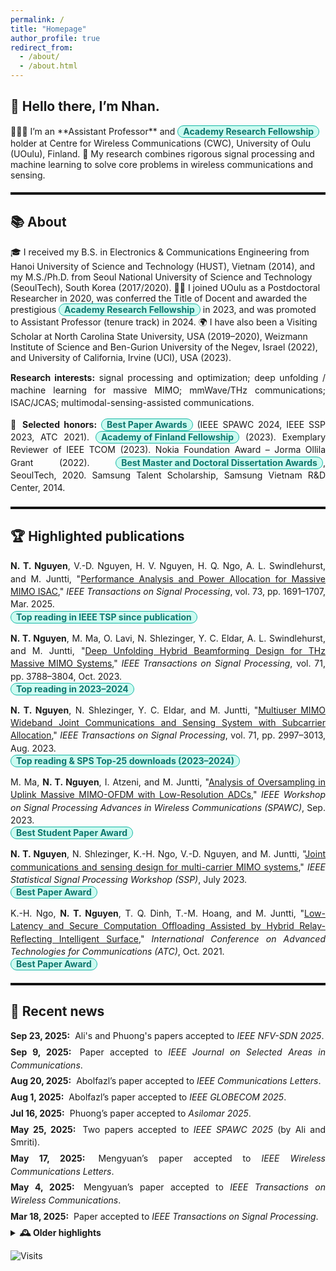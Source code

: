 ```yaml
---
permalink: /
title: "Homepage"
author_profile: true
redirect_from:
  - /about/
  - /about.html
---
```


<style>
/* ------- palette & link styles (kept) ------- */
:root{
  --divider-color:#111; --accent:#1E90FF; --ink:#111; --muted:#6b7280;
  --link:#2563EB; --link-hover:#1D4ED8;
  /* Badge color = same as Publications page */
  --flag-fg:#0F766E; --flag-bg:#CCFBF1; --flag-bd:#14B8A6;
}
@media (prefers-color-scheme: dark){
  :root{
    --divider-color:#eee; --ink:#eee; --muted:#9aa0a6;
    --link:#93C5FD; --link-hover:#60A5FA;
    --flag-fg:#022C22; --flag-bg:#5EEAD4; --flag-bd:#2DD4BF;
  }
}

/* Thick section divider */
hr.section-divider{ border:0; border-top:3px solid var(--divider-color); margin:1.2rem 0; opacity:1; }

/* ====== Justify long lines (left & right edges) ====== */
.justify p, .justify li, .news-list .news-item{ 
  text-align: justify; text-align-last: left; text-justify: inter-word; 
  -webkit-hyphens:auto; hyphens:auto; line-height:1.45;
}
/* keep non-text blocks left-aligned */
.justify pre, .justify code, .justify details, .justify summary, .justify button{ text-align:left; }

/* ====== Teal badge (same as Publications page) ====== */
.flag{
  display:inline-block; font-weight:700; color:var(--flag-fg);
  background:var(--flag-bg); border:1px solid var(--flag-bd);
  border-radius:9999px; padding:2px 8px; line-height:1; white-space:nowrap;
}

/* Main content link styling */
.page__content p a[href], .page__content li a[href]{
  color:var(--link) !important; text-decoration:underline; text-decoration-color:var(--link);
  text-underline-offset:2px; text-decoration-thickness:1.5px; transition:color .15s,text-decoration-color .15s;
}
.page__content p a[href]:hover, .page__content li a[href]:hover{
  color:var(--link-hover) !important; text-decoration-color:var(--link-hover);
}

/* ====== News list: make older = recent style ====== */
.news-list{ margin:0; padding:0; }
.news-item{ list-style:none; margin:0 0 .35rem 0; }
.news-date{ font-weight:700; margin-right:.25rem; white-space:nowrap; }
.news-body i{ font-style:italic; }
</style>

## 👋 Hello there, I’m Nhan.
<div class="justify">
👨🏻‍💻 I’m an **Assistant Professor** and <span class="flag">Academy Research Fellowship</span> holder at Centre for Wireless Communications (CWC), University of Oulu (UOulu), Finland.  
🤖 My research combines rigorous signal processing and machine learning to solve core problems in wireless communications and sensing.
</div>

<hr class="section-divider">

## 📚 About
<div class="justify">
🎓 I received my B.S. in Electronics & Communications Engineering from Hanoi University of Science and Technology (HUST), Vietnam (2014), and my M.S./Ph.D. from Seoul National University of Science and Technology (SeoulTech), South Korea (2017/2020).  
🧑‍🔬 I joined UOulu as a Postdoctoral Researcher in 2020, was conferred the Title of Docent and awarded the prestigious <span class="flag">Academy Research Fellowship</span> in 2023, and was promoted to Assistant Professor (tenure track) in 2024.  
🌍 I have also been a Visiting Scholar at North Carolina State University, USA (2019–2020), Weizmann Institute of Science and Ben-Gurion University of the Negev, Israel (2022), and University of California, Irvine (UCI), USA (2023).

**Research interests:** signal processing and optimization; deep unfolding / machine learning for massive MIMO; mmWave/THz communications; ISAC/JCAS; multimodal-sensing-assisted communications.

🏅 **Selected honors:** <span class="flag">Best Paper Awards</span> (IEEE SPAWC 2024, IEEE SSP 2023, ATC 2021). <span class="flag">Academy of Finland Fellowship</span> (2023). Exemplary Reviewer of IEEE TCOM (2023). Nokia Foundation Award – Jorma Ollila Grant (2022). <span class="flag">Best Master and Doctoral Dissertation Awards</span>, SeoulTech, 2020. Samsung Talent Scholarship, Samsung Vietnam R&D Center, 2014.
</div>

<hr class="section-divider">

## 🏆 Highlighted publications
<div class="justify">

<strong>N. T. Nguyen</strong>, V.-D. Nguyen, H. V. Nguyen, H. Q. Ngo, A. L. Swindlehurst, and M. Juntti, 
"<a href="https://ieeexplore.ieee.org/stamp/stamp.jsp?arnumber=10938928" target="_blank">Performance Analysis and Power Allocation for Massive MIMO ISAC</a>," 
<span><em>IEEE Transactions on Signal Processing</em></span>, vol. 73, pp. 1691–1707, Mar. 2025.  
<span class="flag">Top reading in IEEE TSP since publication</span>  

<strong>N. T. Nguyen</strong>, M. Ma, O. Lavi, N. Shlezinger, Y. C. Eldar, A. L. Swindlehurst, and M. Juntti, 
"<a href="https://oulurepo.oulu.fi/bitstream/handle/10024/47431/nbnfioulu-202401231426.pdf?sequence=1&isAllowed=y" target="_blank">Deep Unfolding Hybrid Beamforming Design for THz Massive MIMO Systems</a>," 
<span><em>IEEE Transactions on Signal Processing</em></span>, vol. 71, pp. 3788–3804, Oct. 2023.  
<span class="flag">Top reading in 2023–2024</span>  

<strong>N. T. Nguyen</strong>, N. Shlezinger, Y. C. Eldar, and M. Juntti, 
"<a href="https://ieeexplore.ieee.org/stamp/stamp.jsp?arnumber=10214237" target="_blank">Multiuser MIMO Wideband Joint Communications and Sensing System with Subcarrier Allocation</a>," 
<span><em>IEEE Transactions on Signal Processing</em></span>, vol. 71, pp. 2997–3013, Aug. 2023.  
<span class="flag">Top reading &amp; SPS Top-25 downloads (2023–2024)</span>  

M. Ma, <strong>N. T. Nguyen</strong>, I. Atzeni, and M. Juntti, 
"<a href="https://oulurepo.oulu.fi/bitstream/handle/10024/43260/nbnfioulu-202311243336.pdf?sequence=1&isAllowed=y" target="_blank">Analysis of Oversampling in Uplink Massive MIMO-OFDM with Low-Resolution ADCs</a>," 
<span><em>IEEE Workshop on Signal Processing Advances in Wireless Communications (SPAWC)</em></span>, Sep. 2023.  
<span class="flag">Best Student Paper Award</span>  

<strong>N. T. Nguyen</strong>, N. Shlezinger, K.-H. Ngo, V.-D. Nguyen, and M. Juntti, 
"<a href="https://oulurepo.oulu.fi/bitstream/handle/10024/44654/nbnfi-fe20231030141814.pdf?sequence=1&isAllowed=y" target="_blank">Joint communications and sensing design for multi-carrier MIMO systems</a>," 
<span><em>IEEE Statistical Signal Processing Workshop (SSP)</em></span>, July 2023.  
<span class="flag">Best Paper Award</span>  

K.-H. Ngo, <strong>N. T. Nguyen</strong>, T. Q. Dinh, T.-M. Hoang, and M. Juntti, 
"<a href="https://oulurepo.oulu.fi/bitstream/handle/10024/44157/nbnfi-fe202301091858.pdf?sequence=1&isAllowed=y" target="_blank">Low-Latency and Secure Computation Offloading Assisted by Hybrid Relay-Reflecting Intelligent Surface</a>," 
<span><em>International Conference on Advanced Technologies for Communications (ATC)</em></span>, Oct. 2021.  
<span class="flag">Best Paper Award</span>  

</div>

<hr class="section-divider">

## 📰 Recent news
<div class="news-list justify">
  <div class="news-item"><span class="news-date">Sep 23, 2025:</span> Ali's and Phuong's papers accepted to <i>IEEE NFV-SDN 2025</i>.</div>
  <div class="news-item"><span class="news-date">Sep 9, 2025:</span> Paper accepted to <i>IEEE Journal on Selected Areas in Communications</i>.</div>
  <div class="news-item"><span class="news-date">Aug 20, 2025:</span> Abolfazl’s paper accepted to <i>IEEE Communications Letters</i>.</div>
  <div class="news-item"><span class="news-date">Aug 1, 2025:</span> Abolfazl’s paper accepted to <i>IEEE GLOBECOM 2025</i>.</div>
  <div class="news-item"><span class="news-date">Jul 16, 2025:</span> Phuong’s paper accepted to <i>Asilomar 2025</i>.</div>
  <div class="news-item"><span class="news-date">May 25, 2025:</span> Two papers accepted to <i>IEEE SPAWC 2025</i> (by Ali and Smriti).</div>
  <div class="news-item"><span class="news-date">May 17, 2025:</span> Mengyuan’s paper accepted to <i>IEEE Wireless Communications Letters</i>.</div>
  <div class="news-item"><span class="news-date">May 4, 2025:</span> Mengyuan’s paper accepted to <i>IEEE Transactions on Wireless Communications</i>.</div>
  <div class="news-item"><span class="news-date">Mar 18, 2025:</span> Paper accepted to <i>IEEE Transactions on Signal Processing</i>.</div>
</div>

<details>
  <summary><strong>🕰️ Older highlights</strong></summary>
  <div class="news-list justify" style="margin-top:.5rem;">
    <div class="news-item"><span class="news-date">Dec 21, 2024:</span> Three papers accepted to <i>IEEE WCNC</i>.</div>
    <div class="news-item"><span class="news-date">Dec 20, 2024:</span> Two papers accepted to <i>IEEE ICASSP</i>.</div>
    <div class="news-item"><span class="news-date">Dec 12, 2024:</span> EuCAP 2025 acceptance (ML-Assisted RIS for ISAC).</div>
    <div class="news-item"><span class="news-date">Oct 24, 2024:</span> TSP paper listed among SPS Top-25 downloads (Sep 2023–Sep 2024).</div>
    <div class="news-item"><span class="news-date">Sep–Jul 2024:</span> Multiple acceptances: T-VT, JSTSP SI (ISAC), GLOBECOM, Asilomar, SPAWC.</div>
    <div class="news-item"><span class="news-date">2021–2023:</span> <span class="flag">Best Paper Awards</span> (SSP, SPAWC, ATC); major acceptances in TWC, TSP, VTM; <span class="flag">Academy Fellowship</span> awarded (2023).</div>
  </div>
</details>

![Visits](https://hits.sh/nhanng9115.github.io/homepage.svg?style=flat-square&label=visits)
